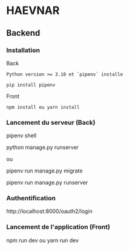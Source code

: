 # HAEVNAR 

## Backend

### Installation

Back

```
Python version >= 3.10 et `pipenv` installe

pip install pipenv

```
Front

```
npm install ou yarn install

```


### Lancement du serveur (Back)

pipenv shell

python manage.py runserver

ou

pipenv run manage.py migrate
 
pipenv run manage.py runserver

### Authentification

http://localhost:8000/oauth2/login

### Lancement de l'application (Front)

npm run dev ou yarn run dev

